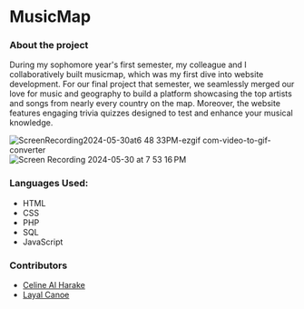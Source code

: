 # MusicMap

### About the project
During my sophomore year's first semester, my colleague and I collaboratively built musicmap, which was my first dive into website development. For our final project that semester, we seamlessly merged our love for music and geography to build a platform showcasing the top artists and songs from nearly every country on the map. Moreover, the website features engaging trivia quizzes designed to test and enhance your musical knowledge.

![ScreenRecording2024-05-30at6 48 33PM-ezgif com-video-to-gif-converter](https://github.com/CelineHarakee/MusicMap/assets/126262323/be179462-b28f-412e-a22c-4409e8d92578)
![Screen Recording 2024-05-30 at 7 53 16 PM](https://github.com/CelineHarakee/MusicMap/assets/126262323/7efdbf81-bd96-4e48-b507-fdc33b2d61b9)


### Languages Used:
- HTML
- CSS
- PHP
- SQL
- JavaScript

### Contributors
- [Celine Al Harake](https://github.com/CelineHarakee)
- [Layal Canoe](https://github.com/layalcanoe)
